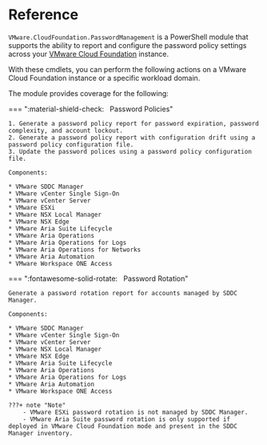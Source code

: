 <!-- markdownlint-disable first-line-h1 no-inline-html -->
# Reference

`VMware.CloudFoundation.PasswordManagement` is a PowerShell module that supports the ability to report and configure the password policy settings across your [VMware Cloud Foundatiоn][docs-vmware-cloud-foundation] instance.

With these cmdlets, you can perform the following actions on a VMware Cloud Foundation instance or a specific workload domain.

The module provides coverage for the following:

=== ":material-shield-check: &nbsp; Password Policies"

    1. Generate a password policy report for password expiration, password complexity, and account lockout.
    2. Generate a password policy report with configuration drift using a password policy configuration file.
    3. Update the password polices using a password policy configuration file.

    Components:

    * VMware SDDC Manager
    * VMware vCenter Single Sign-On
    * VMware vCenter Server
    * VMware ESXi
    * VMware NSX Local Manager
    * VMware NSX Edge
    * VMware Aria Suite Lifecycle
    * VMware Aria Operations
    * VMware Aria Operations for Logs
    * VMware Aria Operations for Networks
    * VMware Aria Automation
    * VMware Workspace ONE Access

=== ":fontawesome-solid-rotate: &nbsp; Password Rotation"

    Generate a password rotation report for accounts managed by SDDC Manager.

    Components:

    * VMware SDDC Manager
    * VMware vCenter Single Sign-On
    * VMware vCenter Server
    * VMware NSX Local Manager
    * VMware NSX Edge
    * VMware Aria Suite Lifecycle
    * VMware Aria Operations
    * VMware Aria Operations for Logs
    * VMware Aria Automation
    * VMware Workspace ONE Access

    ???+ note "Note"
        - VMware ESXi password rotation is not managed by SDDC Manager.
        - VMware Aria Suite password rotation is only supported if deployed in VMware Cloud Foundation mode and present in the SDDC Manager inventory.


[docs-vmware-cloud-foundation]: https://docs.vmware.com/en/VMware-Cloud-Foundation/index.html
